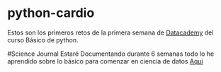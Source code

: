 # python-cardio
Estos son los primeros retos de la primera semana de [Datacademy](https://platzi.com/blog/datacademy/) del curso Básico de python.                              

#Science Journal 
Estaré Documentando durante 6 semanas todo lo he aprendido sobre lo básico para comenzar en ciencia de datos [Aqui](https://www.notion.so/datacademy/Science-Journal-8ff89bb11ff7404a8d4daea0fc47f739)

